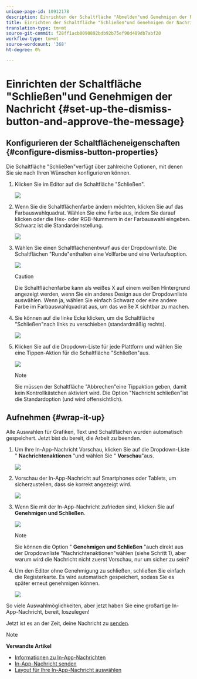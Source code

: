 ```yaml
---
unique-page-id: 10912178
description: Einrichten der Schaltfläche "Abmelden"und Genehmigen der Nachricht - Marketing Docs - Produktdokumentation
title: Einrichten der Schaltfläche "Schließen"und Genehmigen der Nachricht
translation-type: tm+mt
source-git-commit: f28ff1acb0090892bdb92b75ef90d489db7abf20
workflow-type: tm+mt
source-wordcount: '368'
ht-degree: 0%

---
```



# Einrichten der Schaltfläche &quot;Schließen&quot;und Genehmigen der Nachricht {#set-up-the-dismiss-button-and-approve-the-message}

## Konfigurieren der Schaltflächeneigenschaften  {#configure-dismiss-button-properties}

Die Schaltfläche &quot;Schließen&quot;verfügt über zahlreiche Optionen, mit denen Sie sie nach Ihren Wünschen konfigurieren können.

1. Klicken Sie im Editor auf die Schaltfläche &quot;Schließen&quot;.

   ![](assets/image2016-5-9-10-3a23-3a37.png)

1. Wenn Sie die Schaltflächenfarbe ändern möchten, klicken Sie auf das Farbauswahlquadrat. Wählen Sie eine Farbe aus, indem Sie darauf klicken oder die Hex- oder RGB-Nummern in der Farbauswahl eingeben. Schwarz ist die Standardeinstellung.

   ![](assets/image2016-5-9-10-3a33-3a17.png)

1. Wählen Sie einen Schaltflächenentwurf aus der Dropdownliste. Die Schaltflächen &quot;Runde&quot;enthalten eine Vollfarbe und eine Verlaufsoption.

   ![](assets/image2016-5-9-10-3a35-3a46.png)

   >[!CAUTION]
   >
   >Die Schaltflächenfarbe kann als weißes X auf einem weißen Hintergrund angezeigt werden, wenn Sie ein anderes Design aus der Dropdownliste auswählen. Wenn ja, wählen Sie einfach Schwarz oder eine andere Farbe im Farbauswahlquadrat aus, um das weiße X sichtbar zu machen.

1. Sie können auf die linke Ecke klicken, um die Schaltfläche &quot;Schließen&quot;nach links zu verschieben (standardmäßig rechts).

   ![](assets/image2016-5-9-10-3a39-3a5.png)

1. Klicken Sie auf die Dropdown-Liste für jede Plattform und wählen Sie eine Tippen-Aktion für die Schaltfläche &quot;Schließen&quot;aus.

   ![](assets/image2016-5-9-10-3a43-3a54.png)

   >[!NOTE]
   >
   >Sie müssen der Schaltfläche &quot;Abbrechen&quot;eine Tippaktion geben, damit kein Kontrollkästchen aktiviert wird. Die Option &quot;Nachricht schließen&quot;ist die Standardoption (und wird offensichtlich).

## Aufnehmen {#wrap-it-up}

Alle Auswahlen für Grafiken, Text und Schaltflächen wurden automatisch gespeichert. Jetzt bist du bereit, die Arbeit zu beenden.

1. Um Ihre In-App-Nachricht Vorschau, klicken Sie auf die Dropdown-Liste &quot; **Nachrichtenaktionen** &quot;und wählen Sie &quot; **Vorschau**&quot;aus.

   ![](assets/image2016-5-9-10-3a58-3a38.png)

1. Vorschau der In-App-Nachricht auf Smartphones oder Tablets, um sicherzustellen, dass sie korrekt angezeigt wird.

   ![](assets/image2016-5-9-11-3a2-3a13.png)

1. Wenn Sie mit der In-App-Nachricht zufrieden sind, klicken Sie auf **Genehmigen und Schließen**.

   ![](assets/image2016-5-9-11-3a8-3a52.png)

   >[!NOTE]
   >
   >Sie können die Option &quot; **Genehmigen und Schließen** &quot;auch direkt aus der Dropdownliste &quot;Nachrichtenaktionen&quot;wählen (siehe Schritt 1), aber warum wird die Nachricht nicht zuerst Vorschau, nur um sicher zu sein?

1. Um den Editor ohne Genehmigung zu schließen, schließen Sie einfach die Registerkarte. Es wird automatisch gespeichert, sodass Sie es später erneut genehmigen können.

   ![](assets/image2016-5-9-11-3a9-3a46.png)

So viele Auswahlmöglichkeiten, aber jetzt haben Sie eine großartige In-App-Nachricht, bereit, loszulegen!

Jetzt ist es an der Zeit, deine Nachricht zu [senden](http://docs.marketo.com/display/docs/send+your+in-app+message).

>[!NOTE]
>
>**Verwandte Artikel**
>
>* [Informationen zu In-App-Nachrichten](../../../../product-docs/mobile-marketing/in-app-messages/understanding-in-app-messages.md)
>* [In-App-Nachricht senden](http://docs.marketo.com/display/docs/send+your+in-app+message)
>* [Layout für Ihre In-App-Nachricht auswählen](choose-a-layout-for-your-in-app-message.md)

>



